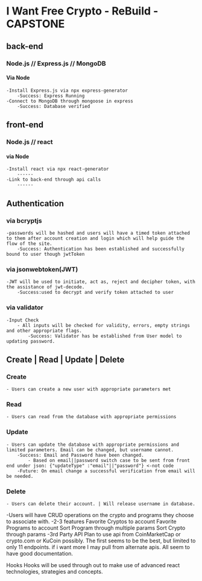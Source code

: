 # I Want Free Crypto - ReBuild - CAPSTONE

## back-end
### Node.js // Express.js // MongoDB
#### Via Node
	-Install Express.js via npx express-generator
		-Success: Express Running
	-Connect to MongoDB through mongoose in express
		-Success: Database verified

## front-end
### Node.js // react
#### via Node
	-Install react via npx react-generator
		------
	-Link to back-end through api calls
		------

## Authentication
### via bcryptjs
	-passwords will be hashed and users will have a timed token attached to them after account creation and login which will help guide the flow of the site.
		-Success: Authentication has been established and successfully bound to user though jwtToken
### via jsonwebtoken(JWT)
	-JWT will be used to initiate, act as, reject and decipher token, with the assistance of jwt-decode.
		-Success:used to decrypt and verify token attached to user
### via validator
	-Input Check
		- All inputs will be checked for validity, errors, empty strings and other appropriate flags.
			-Success: Validator has be established from User model to updating password.
## Create | Read | Update | Delete
### Create
	- Users can create a new user with appropriate parameters met
### Read
	- Users can read from the database with appropriate permissions
### Update
	- Users can update the database with appropriate permissions and limited parameters. Email can be changed, but username cannot.
		-Success: Email and Password have been changed.
			- Based on email||password switch case to be sent from front end under json: {"updateType" :"email"||"password"} <-not code
		-Future: On email change a successful verification from email will be needed.
### Delete
	- Users can delete their account. | Will release username in database.

-Users will have CRUD operations on the crypto and programs they choose to associate with.
-2-3 features
	Favorite Cryptos to account
Favorite Programs to account
Sort Program through multiple params
Sort Crypto through params
-3rd Party API	Plan to use api from CoinMarketCap or crypto.com or KuCoin possibly. The first seems to be the best, but limited to only 11 endpoints. if i want more I may pull from alternate apis. All seem to have good documentation.

Hooks	Hooks will be used through out to make use of advanced react technologies, strategies and concepts.